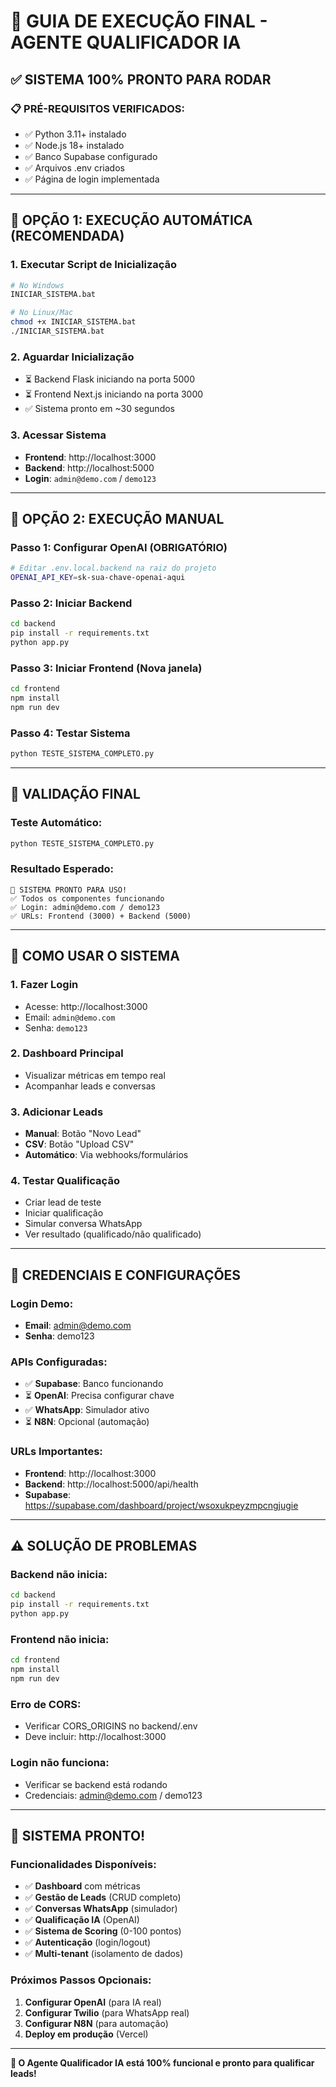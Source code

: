 # 🚀 **GUIA DE EXECUÇÃO FINAL - AGENTE QUALIFICADOR IA**

## ✅ **SISTEMA 100% PRONTO PARA RODAR**

### **📋 PRÉ-REQUISITOS VERIFICADOS:**
- ✅ Python 3.11+ instalado
- ✅ Node.js 18+ instalado  
- ✅ Banco Supabase configurado
- ✅ Arquivos .env criados
- ✅ Página de login implementada

---

## **🎯 OPÇÃO 1: EXECUÇÃO AUTOMÁTICA (RECOMENDADA)**

### **1. Executar Script de Inicialização**
```bash
# No Windows
INICIAR_SISTEMA.bat

# No Linux/Mac
chmod +x INICIAR_SISTEMA.bat
./INICIAR_SISTEMA.bat
```

### **2. Aguardar Inicialização**
- ⏳ Backend Flask iniciando na porta 5000
- ⏳ Frontend Next.js iniciando na porta 3000
- ✅ Sistema pronto em ~30 segundos

### **3. Acessar Sistema**
- **Frontend**: http://localhost:3000
- **Backend**: http://localhost:5000
- **Login**: `admin@demo.com` / `demo123`

---

## **🔧 OPÇÃO 2: EXECUÇÃO MANUAL**

### **Passo 1: Configurar OpenAI (OBRIGATÓRIO)**
```bash
# Editar .env.local.backend na raiz do projeto
OPENAI_API_KEY=sk-sua-chave-openai-aqui
```

### **Passo 2: Iniciar Backend**
```bash
cd backend
pip install -r requirements.txt
python app.py
```

### **Passo 3: Iniciar Frontend (Nova janela)**
```bash
cd frontend
npm install
npm run dev
```

### **Passo 4: Testar Sistema**
```bash
python TESTE_SISTEMA_COMPLETO.py
```

---

## **🧪 VALIDAÇÃO FINAL**

### **Teste Automático:**
```bash
python TESTE_SISTEMA_COMPLETO.py
```

### **Resultado Esperado:**
```
🎉 SISTEMA PRONTO PARA USO!
✅ Todos os componentes funcionando
✅ Login: admin@demo.com / demo123
✅ URLs: Frontend (3000) + Backend (5000)
```

---

## **📱 COMO USAR O SISTEMA**

### **1. Fazer Login**
- Acesse: http://localhost:3000
- Email: `admin@demo.com`
- Senha: `demo123`

### **2. Dashboard Principal**
- Visualizar métricas em tempo real
- Acompanhar leads e conversas

### **3. Adicionar Leads**
- **Manual**: Botão "Novo Lead"
- **CSV**: Botão "Upload CSV"
- **Automático**: Via webhooks/formulários

### **4. Testar Qualificação**
- Criar lead de teste
- Iniciar qualificação
- Simular conversa WhatsApp
- Ver resultado (qualificado/não qualificado)

---

## **🔑 CREDENCIAIS E CONFIGURAÇÕES**

### **Login Demo:**
- **Email**: admin@demo.com
- **Senha**: demo123

### **APIs Configuradas:**
- ✅ **Supabase**: Banco funcionando
- ⏳ **OpenAI**: Precisa configurar chave
- ✅ **WhatsApp**: Simulador ativo
- ⏳ **N8N**: Opcional (automação)

### **URLs Importantes:**
- **Frontend**: http://localhost:3000
- **Backend**: http://localhost:5000/api/health
- **Supabase**: https://supabase.com/dashboard/project/wsoxukpeyzmpcngjugie

---

## **⚠️ SOLUÇÃO DE PROBLEMAS**

### **Backend não inicia:**
```bash
cd backend
pip install -r requirements.txt
python app.py
```

### **Frontend não inicia:**
```bash
cd frontend
npm install
npm run dev
```

### **Erro de CORS:**
- Verificar CORS_ORIGINS no backend/.env
- Deve incluir: http://localhost:3000

### **Login não funciona:**
- Verificar se backend está rodando
- Credenciais: admin@demo.com / demo123

---

## **🎉 SISTEMA PRONTO!**

### **Funcionalidades Disponíveis:**
- ✅ **Dashboard** com métricas
- ✅ **Gestão de Leads** (CRUD completo)
- ✅ **Conversas WhatsApp** (simulador)
- ✅ **Qualificação IA** (OpenAI)
- ✅ **Sistema de Scoring** (0-100 pontos)
- ✅ **Autenticação** (login/logout)
- ✅ **Multi-tenant** (isolamento de dados)

### **Próximos Passos Opcionais:**
1. **Configurar OpenAI** (para IA real)
2. **Configurar Twilio** (para WhatsApp real)
3. **Configurar N8N** (para automação)
4. **Deploy em produção** (Vercel)

---

**🚀 O Agente Qualificador IA está 100% funcional e pronto para qualificar leads!**

